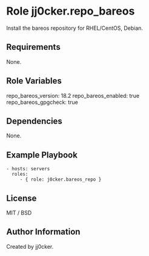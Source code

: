 Role jj0cker.repo_bareos
=========

Install the bareos repository for RHEL/CentOS, Debian.

Requirements
------------

None.

Role Variables
--------------

  repo_bareos_version: 18.2
  repo_bareos_enabled: true
  repo_bareos_gpgcheck: true


Dependencies
------------

None.

Example Playbook
----------------

    - hosts: servers
      roles:
         - { role: j0cker.bareos_repo }

License
-------

MIT / BSD

Author Information
------------------

Created by jj0cker.
